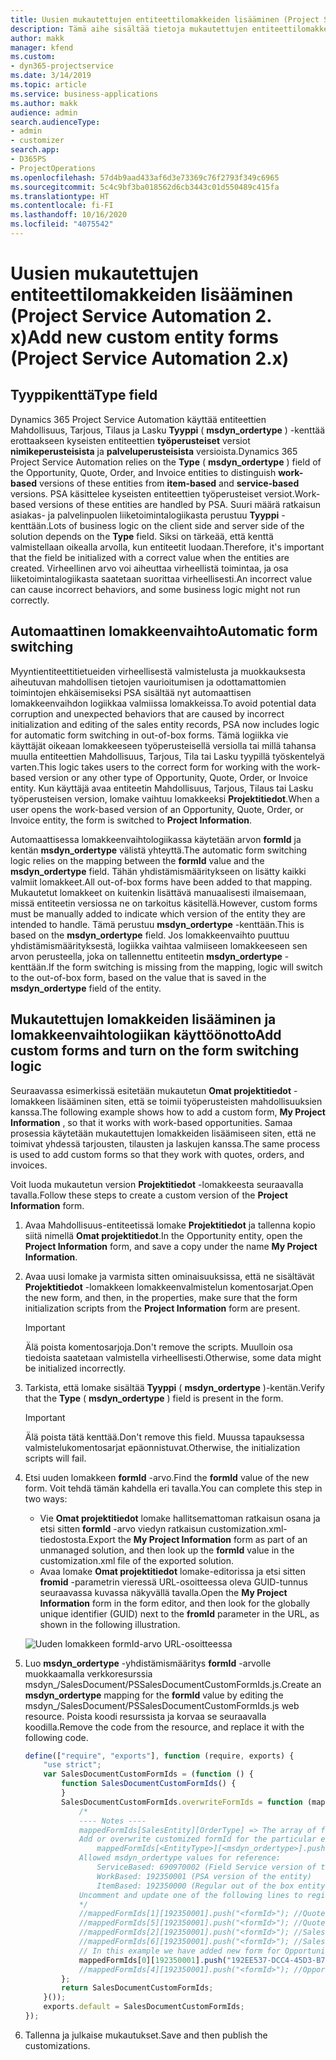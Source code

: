 ```yaml
---
title: Uusien mukautettujen entiteettilomakkeiden lisääminen (Project Service Automation 2. x)
description: Tämä aihe sisältää tietoja mukautettujen entiteettilomakkeiden lisäämisestä mahdollisuuksille, tarjouksille tai laskuille Dynamics 365 Project Service Automationin versiossa 2.x.
author: makk
manager: kfend
ms.custom:
- dyn365-projectservice
ms.date: 3/14/2019
ms.topic: article
ms.service: business-applications
ms.author: makk
audience: admin
search.audienceType:
- admin
- customizer
search.app:
- D365PS
- ProjectOperations
ms.openlocfilehash: 57d4b9aad433af6d3e73369c76f2793f349c6965
ms.sourcegitcommit: 5c4c9bf3ba018562d6cb3443c01d550489c415fa
ms.translationtype: HT
ms.contentlocale: fi-FI
ms.lasthandoff: 10/16/2020
ms.locfileid: "4075542"
---
```

# <a name="add-new-custom-entity-forms-project-service-automation-2x"></a><span data-ttu-id="84d01-103">Uusien mukautettujen entiteettilomakkeiden lisääminen (Project Service Automation 2. x)</span><span class="sxs-lookup"><span data-stu-id="84d01-103">Add new custom entity forms (Project Service Automation 2.x)</span></span>

## <a name="type-field"></a><span data-ttu-id="84d01-104">Tyyppikenttä</span><span class="sxs-lookup"><span data-stu-id="84d01-104">Type field</span></span> 

<span data-ttu-id="84d01-105">Dynamics 365 Project Service Automation käyttää entiteettien Mahdollisuus, Tarjous, Tilaus ja Lasku **Tyyppi** ( **msdyn\_ordertype** ) -kenttää erottaakseen kyseisten entiteettien **työperusteiset** versiot **nimikeperusteisista** ja **palveluperusteisista** versioista.</span><span class="sxs-lookup"><span data-stu-id="84d01-105">Dynamics 365 Project Service Automation relies on the **Type** ( **msdyn\_ordertype** ) field of the Opportunity, Quote, Order, and Invoice entities to distinguish **work-based** versions of these entities from **item-based** and **service-based** versions.</span></span> <span data-ttu-id="84d01-106">PSA käsittelee kyseisten entiteettien työperusteiset versiot.</span><span class="sxs-lookup"><span data-stu-id="84d01-106">Work-based versions of these entities are handled by PSA.</span></span> <span data-ttu-id="84d01-107">Suuri määrä ratkaisun asiakas- ja palvelinpuolen liiketoimintalogiikasta perustuu **Tyyppi** -kenttään.</span><span class="sxs-lookup"><span data-stu-id="84d01-107">Lots of business logic on the client side and server side of the solution depends on the **Type** field.</span></span> <span data-ttu-id="84d01-108">Siksi on tärkeää, että kenttä valmistellaan oikealla arvolla, kun entiteetit luodaan.</span><span class="sxs-lookup"><span data-stu-id="84d01-108">Therefore, it's important that the field be initialized with a correct value when the entities are created.</span></span> <span data-ttu-id="84d01-109">Virheellinen arvo voi aiheuttaa virheellistä toimintaa, ja osa liiketoimintalogiikasta saatetaan suorittaa virheellisesti.</span><span class="sxs-lookup"><span data-stu-id="84d01-109">An incorrect value can cause incorrect behaviors, and some business logic might not run correctly.</span></span>

## <a name="automatic-form-switching"></a><span data-ttu-id="84d01-110">Automaattinen lomakkeenvaihto</span><span class="sxs-lookup"><span data-stu-id="84d01-110">Automatic form switching</span></span>

<span data-ttu-id="84d01-111">Myyntientiteettitietueiden virheellisestä valmistelusta ja muokkauksesta aiheutuvan mahdollisen tietojen vaurioitumisen ja odottamattomien toimintojen ehkäisemiseksi PSA sisältää nyt automaattisen lomakkeenvaihdon logiikkaa valmiissa lomakkeissa.</span><span class="sxs-lookup"><span data-stu-id="84d01-111">To avoid potential data corruption and unexpected behaviors that are caused by incorrect initialization and editing of the sales entity records, PSA now includes logic for automatic form switching in out-of-box forms.</span></span> <span data-ttu-id="84d01-112">Tämä logiikka vie käyttäjät oikeaan lomakkeeseen työperusteisellä versiolla tai millä tahansa muulla entiteettien Mahdollisuus, Tarjous, Tila tai Lasku tyypillä työskentelyä varten.</span><span class="sxs-lookup"><span data-stu-id="84d01-112">This logic takes users to the correct form for working with the work-based version or any other type of Opportunity, Quote, Order, or Invoice entity.</span></span> <span data-ttu-id="84d01-113">Kun käyttäjä avaa entiteetin Mahdollisuus, Tarjous, Tilaus tai Lasku työperusteisen version, lomake vaihtuu lomakkeeksi **Projektitiedot**.</span><span class="sxs-lookup"><span data-stu-id="84d01-113">When a user opens the work-based version of an Opportunity, Quote, Order, or Invoice entity, the form is switched to **Project Information**.</span></span>

<span data-ttu-id="84d01-114">Automaattisessa lomakkeenvaihtologiikassa käytetään arvon **formId** ja kentän **msdyn\_ordertype** välistä yhteyttä.</span><span class="sxs-lookup"><span data-stu-id="84d01-114">The automatic form switching logic relies on the mapping between the **formId** value and the **msdyn\_ordertype** field.</span></span> <span data-ttu-id="84d01-115">Tähän yhdistämismääritykseen on lisätty kaikki valmiit lomakkeet.</span><span class="sxs-lookup"><span data-stu-id="84d01-115">All out-of-box forms have been added to that mapping.</span></span> <span data-ttu-id="84d01-116">Mukautetut lomakkeet on kuitenkin lisättävä manuaalisesti ilmaisemaan, missä entiteetin versiossa ne on tarkoitus käsitellä.</span><span class="sxs-lookup"><span data-stu-id="84d01-116">However, custom forms must be manually added to indicate which version of the entity they are intended to handle.</span></span> <span data-ttu-id="84d01-117">Tämä perustuu **msdyn\_ordertype** -kenttään.</span><span class="sxs-lookup"><span data-stu-id="84d01-117">This is based on the **msdyn\_ordertype** field.</span></span> <span data-ttu-id="84d01-118">Jos lomakkeenvaihto puuttuu yhdistämismäärityksestä, logiikka vaihtaa valmiiseen lomakkeeseen sen arvon perusteella, joka on tallennettu entiteetin **msdyn\_ordertype** -kenttään.</span><span class="sxs-lookup"><span data-stu-id="84d01-118">If the form switching is missing from the mapping, logic will switch to the out-of-box form, based on the value that is saved in the **msdyn\_ordertype** field of the entity.</span></span>

## <a name="add-custom-forms-and-turn-on-the-form-switching-logic"></a><span data-ttu-id="84d01-119">Mukautettujen lomakkeiden lisääminen ja lomakkeenvaihtologiikan käyttöönotto</span><span class="sxs-lookup"><span data-stu-id="84d01-119">Add custom forms and turn on the form switching logic</span></span>

<span data-ttu-id="84d01-120">Seuraavassa esimerkissä esitetään mukautetun **Omat projektitiedot** -lomakkeen lisääminen siten, että se toimii työperusteisten mahdollisuuksien kanssa.</span><span class="sxs-lookup"><span data-stu-id="84d01-120">The following example shows how to add a custom form, **My Project Information** , so that it works with work-based opportunities.</span></span> <span data-ttu-id="84d01-121">Samaa prosessia käytetään mukautettujen lomakkeiden lisäämiseen siten, että ne toimivat yhdessä tarjousten, tilausten ja laskujen kanssa.</span><span class="sxs-lookup"><span data-stu-id="84d01-121">The same process is used to add custom forms so that they work with quotes, orders, and invoices.</span></span>

<span data-ttu-id="84d01-122">Voit luoda mukautetun version **Projektitiedot** -lomakkeesta seuraavalla tavalla.</span><span class="sxs-lookup"><span data-stu-id="84d01-122">Follow these steps to create a custom version of the **Project Information** form.</span></span>

1. <span data-ttu-id="84d01-123">Avaa Mahdollisuus-entiteetissä lomake **Projektitiedot** ja tallenna kopio siitä nimellä **Omat projektitiedot**.</span><span class="sxs-lookup"><span data-stu-id="84d01-123">In the Opportunity entity, open the **Project Information** form, and save a copy under the name **My Project Information**.</span></span>
2. <span data-ttu-id="84d01-124">Avaa uusi lomake ja varmista sitten ominaisuuksissa, että ne sisältävät **Projektitiedot** -lomakkeen lomakkeenvalmistelun komentosarjat.</span><span class="sxs-lookup"><span data-stu-id="84d01-124">Open the new form, and then, in the properties, make sure that the form initialization scripts from the **Project Information** form are present.</span></span> 

    > [!IMPORTANT]
    > <span data-ttu-id="84d01-125">Älä poista komentosarjoja.</span><span class="sxs-lookup"><span data-stu-id="84d01-125">Don't remove the scripts.</span></span> <span data-ttu-id="84d01-126">Muulloin osa tiedoista saatetaan valmistella virheellisesti.</span><span class="sxs-lookup"><span data-stu-id="84d01-126">Otherwise, some data might be initialized incorrectly.</span></span>

3. <span data-ttu-id="84d01-127">Tarkista, että lomake sisältää **Tyyppi** ( **msdyn\_ordertype** )-kentän.</span><span class="sxs-lookup"><span data-stu-id="84d01-127">Verify that the **Type** ( **msdyn\_ordertype** ) field is present in the form.</span></span> 

    > [!IMPORTANT]
    > <span data-ttu-id="84d01-128">Älä poista tätä kenttää.</span><span class="sxs-lookup"><span data-stu-id="84d01-128">Don't remove this field.</span></span> <span data-ttu-id="84d01-129">Muussa tapauksessa valmistelukomentosarjat epäonnistuvat.</span><span class="sxs-lookup"><span data-stu-id="84d01-129">Otherwise, the initialization scripts will fail.</span></span>

4. <span data-ttu-id="84d01-130">Etsi uuden lomakkeen **formId** -arvo.</span><span class="sxs-lookup"><span data-stu-id="84d01-130">Find the **formId** value of the new form.</span></span> <span data-ttu-id="84d01-131">Voit tehdä tämän kahdella eri tavalla.</span><span class="sxs-lookup"><span data-stu-id="84d01-131">You can complete this step in two ways:</span></span>

    - <span data-ttu-id="84d01-132">Vie **Omat projektitiedot** lomake hallitsemattoman ratkaisun osana ja etsi sitten **formId** -arvo viedyn ratkaisun customization.xml-tiedostosta.</span><span class="sxs-lookup"><span data-stu-id="84d01-132">Export the **My Project Information** form as part of an unmanaged solution, and then look up the **formId** value in the customization.xml file of the exported solution.</span></span>
    - <span data-ttu-id="84d01-133">Avaa lomake **Omat projektitiedot** lomake-editorissa ja etsi sitten **fromid** -parametrin vieressä URL-osoitteessa oleva GUID-tunnus seuraavassa kuvassa näkyvällä tavalla.</span><span class="sxs-lookup"><span data-stu-id="84d01-133">Open the **My Project Information** form in the form editor, and then look for the globally unique identifier (GUID) next to the **fromId** parameter in the URL, as shown in the following illustration.</span></span>

    ![Uuden lomakkeen formId-arvo URL-osoitteessa](media/how-to-add-custom-forms-in-v2.0.png)

5. <span data-ttu-id="84d01-135">Luo **msdyn\_ordertype** -yhdistämismääritys **formId** -arvolle muokkaamalla verkkoresurssia msdyn\_/SalesDocument/PSSalesDocumentCustomFormIds.js.</span><span class="sxs-lookup"><span data-stu-id="84d01-135">Create an **msdyn\_ordertype** mapping for the **formId** value by editing the msdyn\_/SalesDocument/PSSalesDocumentCustomFormIds.js web resource.</span></span> <span data-ttu-id="84d01-136">Poista koodi resurssista ja korvaa se seuraavalla koodilla.</span><span class="sxs-lookup"><span data-stu-id="84d01-136">Remove the code from the resource, and replace it with the following code.</span></span>

    ```javascript
    define(["require", "exports"], function (require, exports) {
        "use strict";
        var SalesDocumentCustomFormIds = (function () {
            function SalesDocumentCustomFormIds() {
            }
            SalesDocumentCustomFormIds.overwriteFormIds = function (mappedFormIds) {
                /*
                ---- Notes ----
                mappedFormIds[SalesEntity][OrderType] => The array of forms IDs that support particular entity and order type
                Add or overwrite customized formId for the particular entity and order type by calling:
                    mappedFormIds[<EntityType>][<msdyn_ordertype>].push("<formId>");
                Allowed msdyn_ordertype values for reference:
                    ServiceBased: 690970002 (Field Service version of the entity)
                    WorkBased: 192350001 (PSA version of the entity)
                    ItemBased: 192350000 (Regular out of the box entity)
                Uncomment and update one of the following lines to register custom PSA form for required entity:
                */      
                //mappedFormIds[1][192350001].push("<formId>"); //Quote
                //mappedFormIds[5][192350001].push("<formId>"); //Quote Line
                //mappedFormIds[2][192350001].push("<formId>"); //Sales Order
                //mappedFormIds[6][192350001].push("<formId>"); //Sales Order Line
                // In this example we have added new form for Opportunity
                mappedFormIds[0][192350001].push("192EE537-DCC4-45D3-B7AF-EA694B9113D2"); //Opportunity
                //mappedFormIds[4][192350001].push("<formId>"); //Opportunity Line
            };
            return SalesDocumentCustomFormIds;
        }());
        exports.default = SalesDocumentCustomFormIds;
    });
    ```

6. <span data-ttu-id="84d01-137">Tallenna ja julkaise mukautukset.</span><span class="sxs-lookup"><span data-stu-id="84d01-137">Save and then publish the customizations.</span></span>
